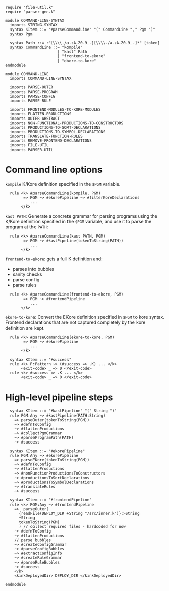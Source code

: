 ```k
require "file-util.k"
require "parser-gen.k"

module COMMAND-LINE-SYNTAX
  imports STRING-SYNTAX
  syntax KItem ::= "#parseCommandLine" "(" CommandLine "," Pgm ")"
  syntax Pgm

  syntax Path ::= r"[\\\\./a-zA-Z0-9_-][\\\\./a-zA-Z0-9_-]*" [token]
  syntax CommandLine ::= "kompile"
                       | "kast" Path
                       | "frontend-to-ekore"
                       | "ekore-to-kore"
endmodule
```

```k
module COMMAND-LINE
  imports COMMAND-LINE-SYNTAX

  imports PARSE-OUTER
  imports PARSE-PROGRAM
  imports PARSE-CONFIG
  imports PARSE-RULE

  imports FRONTEND-MODULES-TO-KORE-MODULES
  imports FLATTEN-PRODUCTIONS
  imports OUTER-ABSTRACT
  imports NON-FUNCTIONAL-PRODUCTIONS-TO-CONSTRUCTORS
  imports PRODUCTIONS-TO-SORT-DECLARATIONS
  imports PRODUCTIONS-TO-SYMBOL-DECLARATIONS
  imports TRANSLATE-FUNCTION-RULES
  imports REMOVE-FRONTEND-DECLARATIONS
  imports FILE-UTIL
  imports PARSER-UTIL
```

Command line options
====================

`kompile` K/Kore definition specified in the `$PGM` variable.

```k
  rule <k> #parseCommandLine(kompile, PGM)
        => PGM ~> #ekorePipeline ~> #filterKoreDeclarations
           ...
       </k>
```

`kast PATH`: Generate a concrete grammar for parsing programs using the K/Kore
definition specified in the `$PGM` variable, and use it to parse the program at
the `PATH`:

```k
  rule <k> #parseCommandLine(kast PATH, PGM)
        => PGM ~> #kastPipeline(tokenToString(PATH))
           ...
       </k>
```

`frontend-to-ekore`: gets a full K definition and:

 - parses into bubbles
 - sanity checks
 - parse config
 - parse rules

```k
  rule <k> #parseCommandLine(frontend-to-ekore, PGM)
        => PGM ~> #frontendPipeline
           ...
       </k>

```

`ekore-to-kore`: Convert the EKore definition specified in `$PGM`
to kore syntax. Frontend declarations that are not captured completely by
the kore definition are kept.

```k
  rule <k> #parseCommandLine(ekore-to-kore, PGM)
        => PGM ~> #ekorePipeline
           ...
       </k>
```

```k
  syntax KItem ::= "#success"
  rule <k> P:Pattern ~> (#success => .K) ... </k>
       <exit-code> _ => 0 </exit-code>
  rule <k> #success => .K ... </k>
       <exit-code> _ => 0 </exit-code>
```

High-level pipeline steps
=========================

```k
  syntax KItem ::= "#kastPipeline" "(" String ")"
  rule PGM:Any ~> #kastPipeline(PATH:String)
    => parseOuter(tokenToString(PGM))
    ~> #defnToConfig
    ~> #flattenProductions
    ~> #collectPgmGrammar
    ~> #parseProgramPath(PATH)
    ~> #success

  syntax KItem ::= "#ekorePipeline"
  rule PGM:Any ~> #ekorePipeline
    => parseEKore(tokenToString(PGM))
    ~> #defnToConfig
    ~> #flattenProductions
    ~> #nonFunctionProductionsToConstructors
    ~> #productionsToSortDeclarations
    ~> #productionsToSymbolDeclarations
    ~> #translateRules
    ~> #success
    
  syntax KItem ::= "#frontendPipeline"
  rule <k> PGM:Any ~> #frontendPipeline
    =>  parseOuter(
      {readFile(DEPLOY_DIR +String "/src/inner.k")}:>String
      +String
      tokenToString(PGM)
      ) // collect required files - hardcoded for now
    ~> #defnToConfig
    ~> #flattenProductions
    // parse bubbles
    ~> #createConfigGrammar
    ~> #parseConfigBubbles
    ~> #extractConfigInfo
    ~> #createRuleGrammar
    ~> #parseRuleBubbles
    ~> #success
    </k>
    <kinkDeployedDir> DEPLOY_DIR </kinkDeployedDir>
```

```k
endmodule
```
